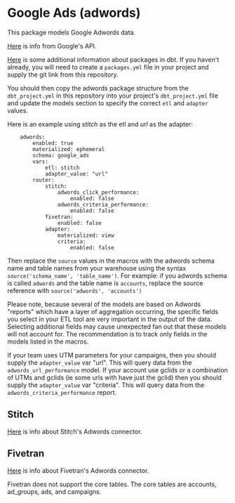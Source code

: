# Google Ads (adwords)

This package models Google Adwords data.

[Here](https://developers.google.com/adwords/api/docs/appendix/reports) is info
from Google's API.

[Here](https://docs.getdbt.com/docs/package-management) is some additional 
information about packages in dbt. If you haven't already, you will need to create
a `packages.yml` file in your project and supply the git link from this repository.

You should then copy the adwords package structure from the `dbt_project.yml` in
this repository into your project's `dbt_project.yml` file and update the models section to specify the correct `etl` and `adapter` values. 

Here is an example using *stitch* as the etl and *url* as the adapter:
```    
    adwords:
        enabled: true
        materialized: ephemeral 
        schema: google_ads
        vars:
            etl: stitch
            adapter_value: "url"
        router:
            stitch:
                adwords_click_performance:
                    enabled: false
                adwords_criteria_performance:
                    enabled: false
            fivetran:
                enabled: false
            adapter:
                materialized: view
                criteria:
                    enabled: false
```

Then replace the `source` values in the macros with the adwords schema name and table names from your warehouse using the syntax `source('schema_name', 'table_name')`.
For example: if you adwords schema is called `adwords` and the table name is `accounts`, replace the source reference with `source('adwords', 'accounts')`

Please note, because several of the models are based on Adwords "reports" which
have a layer of aggregation occurring, the specific fields you select in your ETL
tool are very important in the output of the data. Selecting additional fields
may cause unexpected fan out that these models will not account for. The 
recommendation is to track only fields in the models listed in the macros.

If your team uses UTM parameters for your campaigns, then you should supply the 
`adapter_value` var "url". This will query data from the `adwords_url_performance` 
model. If your account use gclids or a combination of UTMs and gclids (ie some urls 
with have just the gclid) then you should supply the `adapter_value` var "criteria". 
This will query data from the `adwords_criteria_performance` report.

## Stitch
[Here](https://www.stitchdata.com/docs/integrations/saas/google-adwords#schema) 
is info about Stitch's Adwords connector. 

## Fivetran
[Here](https://fivetran.com/docs/applications/google-ads/setup-guide) 
is info about Fivetran's Adwords connector.

Fivetran does not support the core tables. The core tables are accounts, ad_groups, ads, and campaigns.